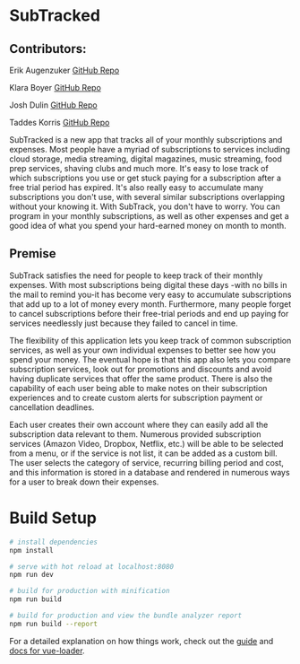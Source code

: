 # SubTracked

## Contributors:
Erik Augenzuker [GitHub Repo](https://github.com/Eaug2)

Klara Boyer [GitHub Repo](https://github.com/kawboyer)

Josh Dulin [GitHub Repo](https://github.com/jzdulin)

Taddes Korris [GitHub Repo](https://github.com/taddes)

SubTracked is a new app that tracks all of your monthly subscriptions and expenses. Most people have a myriad of subscriptions to services including cloud storage, media streaming, digital magazines, music streaming, food prep services, shaving clubs and much more. It's easy to lose track of which subscriptions you use or get stuck paying for a subscription after a free trial period has expired. It's also really easy to accumulate many subscriptions you don't use, with several similar subscriptions overlapping without your knowing it. With SubTrack, you don't have to worry. You can program in your monthly subscriptions, as well as other expenses and get a good idea of what you spend your hard-earned money on month to month.

## Premise
SubTrack satisfies the need for people to keep track of their monthly expenses. With most subscriptions being digital these days -with no bills in the mail to remind you-it has become very easy to accumulate subscriptions that add up to a lot of money every month. Furthermore, many people forget to cancel subscriptions before their free-trial periods and end up paying for services needlessly just because they failed to cancel in time.

The flexibility of this application lets you keep track of common subscription services, as well as your own individual expenses to better see how you spend your money. The eventual hope is that this app also lets you compare subscription services, look out for promotions and discounts and avoid having duplicate services that offer the same product. There is also the capability of each user being able to make notes on their subscription experiences and to create custom alerts for subscription payment or cancellation deadlines.

Each user creates their own account where they can easily add all the subscription data relevant to them. Numerous provided subscription services (Amazon Video, Dropbox, Netflix, etc.) will be able to be selected from a menu, or if the service is not list, it can be added as a custom bill. The user selects the category of service, recurring billing period and cost, and this information is stored in a database and rendered in numerous ways for a user to break down their expenses.

# Build Setup

``` bash
# install dependencies
npm install

# serve with hot reload at localhost:8080
npm run dev

# build for production with minification
npm run build

# build for production and view the bundle analyzer report
npm run build --report
```

For a detailed explanation on how things work, check out the [guide](http://vuejs-templates.github.io/webpack/) and [docs for vue-loader](http://vuejs.github.io/vue-loader).

